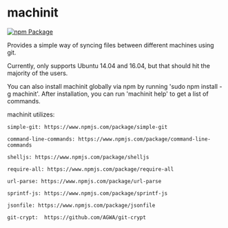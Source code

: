 # machinit

[![npm Package](https://img.shields.io/npm/v/machinit.svg?style=flat-square)](https://www.npmjs.org/package/machinit)

Provides a simple way of syncing files between different machines using git.

Currently, only supports Ubuntu 14.04 and 16.04, but that should hit the majority of the users.

You can also install machinit globally via npm by running 'sudo npm install -g machinit'.
After installation, you can run 'machinit help' to get a list of commands.

machinit utilizes:

    simple-git: https://www.npmjs.com/package/simple-git

    command-line-commands: https://www.npmjs.com/package/command-line-commands

    shelljs: https://www.npmjs.com/package/shelljs

    require-all: https://www.npmjs.com/package/require-all

    url-parse: https://www.npmjs.com/package/url-parse

    sprintf-js: https://www.npmjs.com/package/sprintf-js

    jsonfile: https://www.npmjs.com/package/jsonfile

    git-crypt:  https://github.com/AGWA/git-crypt
